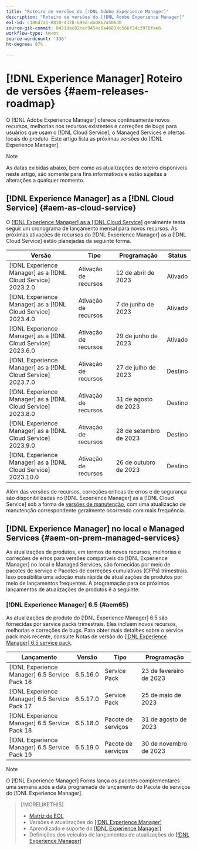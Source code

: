 ```yaml
---
title: "Roteiro de versões do [!DNL Adobe Experience Manager]"
description: "Roteiro de versões do [!DNL Adobe Experience Manager]"
exl-id: c106d7a1-8810-4328-b99d-dad862a50640
source-git-commit: 8431dac82cec9454c6a4683dc566f34c3978fae6
workflow-type: tm+mt
source-wordcount: '336'
ht-degree: 87%

---
```


# [!DNL Experience Manager] Roteiro de versões {#aem-releases-roadmap}

O [!DNL Adobe Experience Manager] oferece continuamente novos recursos, melhorias nos recursos existentes e correções de bugs para usuários que usam o [!DNL Cloud Service], o Managed Services e ofertas locais do produto. Este artigo lista as próximas versões do [!DNL Experience Manager].

>[!NOTE]
>
>As datas exibidas abaixo, bem como as atualizações de roteiro disponíveis neste artigo, são somente para fins informativos e estão sujeitas a alterações a qualquer momento.

## [!DNL Experience Manager] as a [!DNL Cloud Service] {#aem-as-cloud-service}

O [[!DNL Experience Manager] as a [!DNL Cloud Service]](https://experienceleague.adobe.com/docs/experience-manager-cloud-service/content/release-notes/home.html?lang=pt-BR) geralmente tenta seguir um cronograma de lançamento mensal para novos recursos. As próximas ativações de recursos do [!DNL Experience Manager] as a [!DNL Cloud Service] estão planejadas da seguinte forma.

| Versão | Tipo | Programação | Status |
|---|---|---|---|
| [!DNL Experience Manager] as a [!DNL Cloud Service] 2023.2.0 | Ativação de recursos | 12 de abril de 2023 | Ativado |
| [!DNL Experience Manager] as a [!DNL Cloud Service] 2023.4.0 | Ativação de recursos | 7 de junho de 2023 | Ativado |
| [!DNL Experience Manager] as a [!DNL Cloud Service] 2023.6.0 | Ativação de recursos | 29 de junho de 2023 | Ativado |
| [!DNL Experience Manager] as a [!DNL Cloud Service] 2023.7.0 | Ativação de recursos | 27 de julho de 2023 | Destino |
| [!DNL Experience Manager] as a [!DNL Cloud Service] 2023.8.0 | Ativação de recursos | 31 de agosto de 2023 | Destino |
| [!DNL Experience Manager] as a [!DNL Cloud Service] 2023.9.0 | Ativação de recursos | 28 de setembro de 2023 | Destino |
| [!DNL Experience Manager] as a [!DNL Cloud Service] 2023.10.0 | Ativação de recursos | 26 de outubro de 2023 | Destino |

Além das versões de recursos, correções críticas de erros e de segurança são disponibilizadas no [!DNL Experience Manager] as a [!DNL Cloud Service] sob a forma de [versões de manutenção](https://experienceleague.adobe.com/docs/experience-manager-cloud-service/content/release-notes/maintenance/latest.html), com uma atualização de manutenção correspondente geralmente ocorrendo com mais frequência.

## [!DNL Experience Manager] no local e Managed Services {#aem-on-prem-managed-services}

As atualizações de produtos, em termos de novos recursos, melhorias e correções de erros para versões compatíveis do [!DNL Experience Manager] no local e Managed Services, são fornecidas por meio de pacotes de serviço e Pacotes de correções cumulativos (CFPs) trimestrais. Isso possibilita uma adoção mais rápida de atualizações de produtos por meio de lançamentos frequentes. A programação para os próximos lançamentos de atualizações de produtos é a seguinte:

### [!DNL Experience Manager] 6.5 {#aem65}

As atualizações de produto do [!DNL Experience Manager] 6.5 são fornecidas por service packs trimestrais. Eles incluem novos recursos, melhorias e correções de bugs. Para obter mais detalhes sobre o service pack mais recente, consulte Notas de versão do [[!DNL Experience Manager] 6.5 service pack](https://experienceleague.adobe.com/docs/experience-manager-65/release-notes/release-notes.html?lang=pt-BR).

| Lançamento | Versão | Tipo | Programação |
|---|---|---|---|
| [!DNL Experience Manager] 6.5 Service Pack 16 | 6.5.16.0 | Service Pack | 23 de fevereiro de 2023 |
| [!DNL Experience Manager] 6.5 Service Pack 17 | 6.5.17.0 | Service Pack | 25 de maio de 2023 |
| [!DNL Experience Manager] 6.5 Service Pack 18 | 6.5.18.0 | Pacote de serviços | 31 de agosto de 2023 |
| [!DNL Experience Manager] 6.5 Service Pack 19 | 6.5.19.0 | Pacote de serviços | 30 de novembro de 2023 |

>[!NOTE]
>
>O [!DNL Experience Manager] Forms lança os pacotes complementares uma semana após a data programada de lançamento do Pacote de serviços do [!DNL Experience Manager].

>[!MORELIKETHIS]
>
>* [Matriz de EOL](https://helpx.adobe.com/br/support/programs/eol-matrix.html)
>* Versões e atualizações do [[!DNL Experience Manager] ](https://experienceleague.adobe.com/docs/experience-manager-release-information/aem-release-updates/aem-releases-updates.html?lang=pt-BR)
>* Aprendizado e suporte do [[!DNL Experience Manager] ](https://experienceleague.adobe.com/docs/experience-manager-cloud-service.html?lang=pt-BR)
>* Definições dos veículos de lançamentos de atualizações do [[!DNL Experience Manager] ](/help/using/update-release-vehicle-definitions.md)
